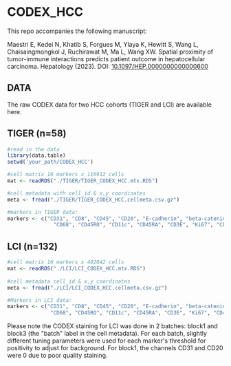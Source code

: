# CODEX_HCC
This repo accompanies the following manuscript:  

Maestri E, Kedei N, Khatib S, Forgues M, Ylaya K, Hewitt S, Wang L, Chaisaingmongkol J, Ruchirawat M, Ma L, Wang XW. Spatial proximity of tumor-immune interactions predicts patient outcome in hepatocellular carcinoma. Hepatology (2023). DOI: [10.1097/HEP.0000000000000600](https://doi.org/10.1097/hep.0000000000000600)

## DATA
The raw CODEX data for two HCC cohorts (TIGER and LCI) are available here.

## TIGER (n=58)
```r
#read in the data
library(data.table)
setwd('your_path/CODEX_HCC')

#cell matrix 16 markers x 116912 cells
mat <- readRDS("./TIGER/TIGER_CODEX_HCC.mtx.RDS")

#cell metadata with cell_id & x,y coordinates
meta <- fread("./TIGER/TIGER_CODEX_HCC.cellmeta.csv.gz")

#markers in TIGER data:
markers <- c("CD31", "CD8", "CD45", "CD20", "E-cadherin", "beta-catenin", "CD4", "CD163", "HNFalpha",
               "CD68", "CD45RO", "CD11c", "CD45RA", "CD3E", "Ki67", "CD44")
```

## LCI (n=132)
```r
#cell matrix 16 markers x 402042 cells
mat <- readRDS("./LCI/LCI_CODEX_HCC.mtx.RDS")
 
#cell metadata cell_id & x,y coordinates
meta <- fread("./LCI/LCI_CODEX_HCC.cellmeta.csv.gz")

#Markers in LCI data:
markers <- c("CD31", "CD8", "CD45", "CD20", "E-cadherin", "beta-catenin", "CD4", "CD163", "HNFalpha",
              "CD68", "CD45RO", "CD11c", "CD45RA", "CD3E", "Ki67", "CD44")
```
Please note the CODEX staining for LCI was done in 2 batches: block1 and block3 (the "batch" label in the cell metadata).
For each batch, slightly different tuning parameters were used for each marker's threshold for positivity to adjust for background.
For block1, the channels CD31 and CD20 were 0 due to poor quality staining.
